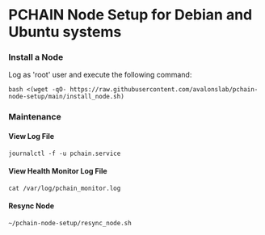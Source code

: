 # PCHAIN Node Setup for Debian and Ubuntu systems

### Install a Node
Log as 'root' user and execute the following command:
```
bash <(wget -qO- https://raw.githubusercontent.com/avalonslab/pchain-node-setup/main/install_node.sh)
```
### Maintenance
#### View Log File
```
journalctl -f -u pchain.service
```
#### View Health Monitor Log File
```
cat /var/log/pchain_monitor.log
```
#### Resync Node
```
~/pchain-node-setup/resync_node.sh
```
